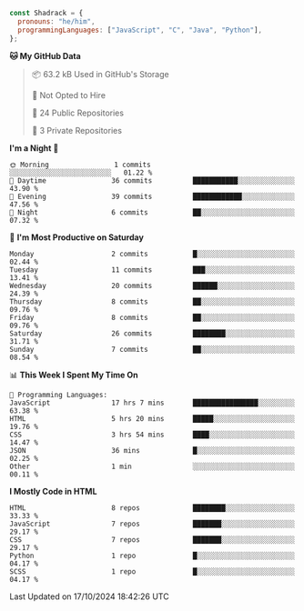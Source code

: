 ```javascript
const Shadrack = {
  pronouns: "he/him",
  programmingLanguages: ["JavaScript", "C", "Java", "Python"],
};

```

<!--START_SECTION:waka-->
**🐱 My GitHub Data** 

> 📦 63.2 kB Used in GitHub's Storage 
 > 
> 🚫 Not Opted to Hire
 > 
> 📜 24 Public Repositories 
 > 
> 🔑 3 Private Repositories 
 > 
**I'm a Night 🦉** 

```text
🌞 Morning                1 commits           ░░░░░░░░░░░░░░░░░░░░░░░░░   01.22 % 
🌆 Daytime                36 commits          ███████████░░░░░░░░░░░░░░   43.90 % 
🌃 Evening                39 commits          ████████████░░░░░░░░░░░░░   47.56 % 
🌙 Night                  6 commits           ██░░░░░░░░░░░░░░░░░░░░░░░   07.32 % 
```
📅 **I'm Most Productive on Saturday** 

```text
Monday                   2 commits           █░░░░░░░░░░░░░░░░░░░░░░░░   02.44 % 
Tuesday                  11 commits          ███░░░░░░░░░░░░░░░░░░░░░░   13.41 % 
Wednesday                20 commits          ██████░░░░░░░░░░░░░░░░░░░   24.39 % 
Thursday                 8 commits           ██░░░░░░░░░░░░░░░░░░░░░░░   09.76 % 
Friday                   8 commits           ██░░░░░░░░░░░░░░░░░░░░░░░   09.76 % 
Saturday                 26 commits          ████████░░░░░░░░░░░░░░░░░   31.71 % 
Sunday                   7 commits           ██░░░░░░░░░░░░░░░░░░░░░░░   08.54 % 
```


📊 **This Week I Spent My Time On** 

```text
💬 Programming Languages: 
JavaScript               17 hrs 7 mins       ████████████████░░░░░░░░░   63.38 % 
HTML                     5 hrs 20 mins       █████░░░░░░░░░░░░░░░░░░░░   19.76 % 
CSS                      3 hrs 54 mins       ████░░░░░░░░░░░░░░░░░░░░░   14.47 % 
JSON                     36 mins             █░░░░░░░░░░░░░░░░░░░░░░░░   02.25 % 
Other                    1 min               ░░░░░░░░░░░░░░░░░░░░░░░░░   00.11 % 
```

**I Mostly Code in HTML** 

```text
HTML                     8 repos             ████████░░░░░░░░░░░░░░░░░   33.33 % 
JavaScript               7 repos             ███████░░░░░░░░░░░░░░░░░░   29.17 % 
CSS                      7 repos             ███████░░░░░░░░░░░░░░░░░░   29.17 % 
Python                   1 repo              █░░░░░░░░░░░░░░░░░░░░░░░░   04.17 % 
SCSS                     1 repo              █░░░░░░░░░░░░░░░░░░░░░░░░   04.17 % 
```




 Last Updated on 17/10/2024 18:42:26 UTC
<!--END_SECTION:waka-->
